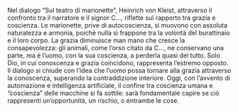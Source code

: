 Nel dialogo “Sul teatro di marionette”, Heinrich von Kleist, attraverso il confronto tra il narratore e il signor C…, riflette sul rapporto tra grazia e coscienza. Le marionette, prive di autocoscienza, si muovono con assoluta naturalezza e armonia, poiché nulla si frappone tra la volontà del burattinaio e il loro corpo. La grazia diminuisce man mano che cresce la consapevolezza: gli animali, come l’orso citato da C…, ne conservano una parte, ma è l’uomo, con la sua coscienza, a perderla quasi del tutto. Solo Dio, in cui conoscenza e grazia coincidono, rappresenta l’estremo opposto. Il dialogo si chiude con l’idea che l’uomo possa tornare alla grazia attraverso la conoscenza, superando la contraddizione interiore. Oggi, con l’avvento di automazione e intelligenza artificiale, il confine tra coscienza umana e “coscienza” delle macchine si fa sottile: sarà fondamentale capire se ciò rappresenti un’opportunità, un rischio, o entrambe le cose.